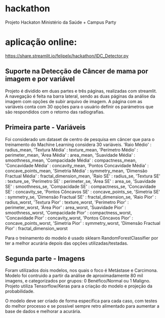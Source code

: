 # hackathon
Projeto Hackaton Ministério da Saúde + Campus Party

# aplicação online: 
https://share.streamlit.io/felipelx/hackathon/IDC_Detector.py

## Suporte na Detecção de Câncer de mama por imagem e por variável
Projeto é dividido em duas partes e três páginas, realizadas com streamlit.
A navegação é feita na barra lateral, sendo as duas páginas da análise da imagem com opções de subir arquivo de imagem. A página 
com as variáveis conta com 30 opções para o usuário definir os parámetros que são respondidos com o retorno das radiografias.

## Primeira parte - Variáveis
Foi considerado um dataset de centro de pesquisa em câncer que para o treinamento do Machine Learning considera 30 variáveis.
  'Raio Médio' : radius_mean, 'Textura Média' : texture_mean,  'Perímetro Médio' : perimeter_mean,  'Área Média' : area_mean,
  'Suavidade Média' : smoothness_mean,  'Compacidade Média' : compactness_mean,  'Concavidade Média' : concavity_mean,
  'Pontos Concavidade Média' : concave_points_mean,  'Simetria Média' : symmetry_mean, 'Dimensão Fractual Média' : fractal_dimension_mean,
  'Raio SE' : radius_se,  'Textura SE' : texture_se,  'Perímetro SE' : perimeter_se,  'Área SE' : area_se,  'Suavidade SE' : smoothness_se,
  'Compacidade SE' : compactness_se,  'Concavidade SE' : concavity_se,  'Pontos Côncavos SE' : concave_points_se,
  'Simetria SE' : symmetry_se,  'Dimensão Fractual SE' : fractal_dimension_se,  'Raio Pior' : radius_worst,
  'Textura Pior' : texture_worst,  'Perímetro Pior' : perimeter_worst,  'Área Pior' : area_worst,  'Suavidade Pior' : smoothness_worst,
  'Compacidade Pior' : compactness_worst,  'Concavidade Pior' : concavity_worst,  'Pontos Côncavos Pior' : concave_points_worst,
  'Simetria Pior' : symmetry_worst,  'Dimensão Fractual Pior' : fractal_dimension_worst

Para o treinamento do modelo é usado sklearn RandomForestClassifier por ter a melhor acurária depois das opções utilizadas/testadas.

## Segunda parte - Imagens
Foram utilizados dois modelos, nos quais o foco é Metástase e Carcimona.
Modelo foi contruido a partir da análise de aproximadamente 80 mil imagens, e categorizados por grupos: 0 Benéfico/Normal ou 1 Maligno.
Projeto utiliza Tensorflow/Keras para a criação do modelo e projeção da probabilidade.

O modelo deve ser criado de forma específica para cada caso, com testes do melhor processo e se possível sempre retro alimentado
para aumentar a base de dados e melhorar a acurária.

